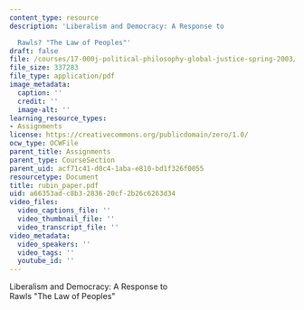 ```yaml
---
content_type: resource
description: 'Liberalism and Democracy: A Response to

  Rawls? "The Law of Peoples"'
draft: false
file: /courses/17-000j-political-philosophy-global-justice-spring-2003/a66353adc8b3283620cf2b26c6263d34_rubin_paper.pdf
file_size: 337283
file_type: application/pdf
image_metadata:
  caption: ''
  credit: ''
  image-alt: ''
learning_resource_types:
- Assignments
license: https://creativecommons.org/publicdomain/zero/1.0/
ocw_type: OCWFile
parent_title: Assignments
parent_type: CourseSection
parent_uid: acf71c41-d0c4-1aba-e810-bd1f326f0055
resourcetype: Document
title: rubin_paper.pdf
uid: a66353ad-c8b3-2836-20cf-2b26c6263d34
video_files:
  video_captions_file: ''
  video_thumbnail_file: ''
  video_transcript_file: ''
video_metadata:
  video_speakers: ''
  video_tags: ''
  youtube_id: ''
---
```

Liberalism and Democracy: A Response to  
Rawls "The Law of Peoples"